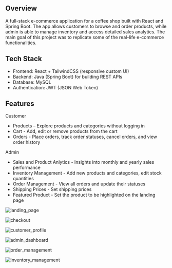 Overview
--
A full-stack e-commerce application for a coffee shop built with React and Spring Boot.
The app allows customers to browse and order products, while admin is able to manage inventory and access detailed sales analytics. 
The main goal of this project was to replicate some of the real-life e-commerce functionalities.

Tech Stack
---
- Frontend: React + TailwindCSS (responsive custom UI)
- Backend: Java (Spring Boot) for building REST APIs
- Database: MySQL
- Authentication: JWT (JSON Web Token)

Features
---
Customer
- Products – Explore products and categories without logging in
- Cart - Add, edit or remove products from the cart
- Orders - Place orders, track order statuses, cancel orders, and view order history

Admin
- Sales and Product Anlytics - Insights into monthly and yearly sales performance
- Inventory Management - Add new products and categories, edit stock quantities
- Order Management - View all orders and update their statuses
- Shipping Prices - Set shipping prices
- Featured Product - Set the product to be highlighted on the landing page
  
![landing_page](https://github.com/user-attachments/assets/70b2efd1-fe8a-4099-b365-634178a11771)

![checkout](https://github.com/user-attachments/assets/a473c9c5-2f6c-4bf5-a614-b600808ea5ef)

![customer_profile](https://github.com/user-attachments/assets/eb5b3110-9052-42a3-9b84-f868185a8c70)

![admin_dashboard](https://github.com/user-attachments/assets/f8e85935-a812-4441-8e5e-ef8d8d2f3fbe)

![order_management](https://github.com/user-attachments/assets/a5407720-e93b-45aa-a866-ef768cc13aee)

![inventory_management](https://github.com/user-attachments/assets/1bb4a7b8-c34a-462b-b004-c2aca7d7c4b2)
